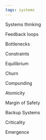 ```yaml
---
tags: systems
---
```


Systems thinking 
 
Feedback loops 

Bottlenecks

Constraints

Equilibrium

Churn

Compunding 

Atomicity

Margin of Safety  

Backup Systems

Criticality

Emergence